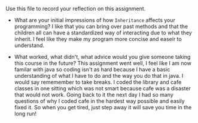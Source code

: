 Use this file to record your reflection on this assignment.

- What are your initial impressions of how `Inheritance` affects your programming?
I like that you can bring over past methods and that the children all can have a standardized way of interacting due to what they inherit. I feel like they make my program more concise and easeir to understand.

- What worked, what didn't, what advice would you give someone taking this course in the future?
This assignment went well, I feel like I am now familar with java so coding isn't as hard because I have a basic understanding of what I have to do and the way you do that in java. I would say rememember to take breaks. I coded the library and cafe classes in one sitting which was not smart because cafe was a disaster that would not work. Going back to it the next day I had so many questions of why I coded cafe in the hardest way possible and easily fixed it. So when you get tired, just step away it will save you time in the long run!